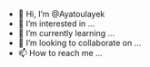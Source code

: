 - 👋 Hi, I’m @Ayatoulayek
- 👀 I’m interested in ...
- 🌱 I’m currently learning ...
- 💞️ I’m looking to collaborate on ...
- 📫 How to reach me ...

<!---
Ayatoulayek/Ayatoulayek is a ✨ special ✨ repository because its `README.md` (this file) appears on your GitHub profile.
You can click the Preview link to take a look at your changes.
--->
